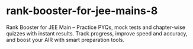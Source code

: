 # rank-booster-for-jee-mains-8
Rank Booster for JEE Main – Practice PYQs, mock tests and chapter-wise quizzes with instant results. Track progress, improve speed and accuracy, and boost your AIR with smart preparation tools.
